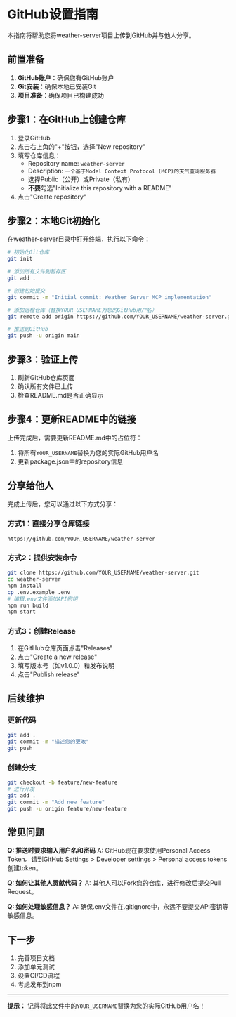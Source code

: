 # GitHub设置指南

本指南将帮助您将weather-server项目上传到GitHub并与他人分享。

## 前置准备

1. **GitHub账户**：确保您有GitHub账户
2. **Git安装**：确保本地已安装Git
3. **项目准备**：确保项目已构建成功

## 步骤1：在GitHub上创建仓库

1. 登录GitHub
2. 点击右上角的"+"按钮，选择"New repository"
3. 填写仓库信息：
   - Repository name: `weather-server`
   - Description: `一个基于Model Context Protocol (MCP)的天气查询服务器`
   - 选择Public（公开）或Private（私有）
   - **不要**勾选"Initialize this repository with a README"
4. 点击"Create repository"

## 步骤2：本地Git初始化

在weather-server目录中打开终端，执行以下命令：

```bash
# 初始化Git仓库
git init

# 添加所有文件到暂存区
git add .

# 创建初始提交
git commit -m "Initial commit: Weather Server MCP implementation"

# 添加远程仓库（替换YOUR_USERNAME为您的GitHub用户名）
git remote add origin https://github.com/YOUR_USERNAME/weather-server.git

# 推送到GitHub
git push -u origin main
```

## 步骤3：验证上传

1. 刷新GitHub仓库页面
2. 确认所有文件已上传
3. 检查README.md是否正确显示

## 步骤4：更新README中的链接

上传完成后，需要更新README.md中的占位符：

1. 将所有`YOUR_USERNAME`替换为您的实际GitHub用户名
2. 更新package.json中的repository信息

## 分享给他人

完成上传后，您可以通过以下方式分享：

### 方式1：直接分享仓库链接
```
https://github.com/YOUR_USERNAME/weather-server
```

### 方式2：提供安装命令
```bash
git clone https://github.com/YOUR_USERNAME/weather-server.git
cd weather-server
npm install
cp .env.example .env
# 编辑.env文件添加API密钥
npm run build
npm start
```

### 方式3：创建Release
1. 在GitHub仓库页面点击"Releases"
2. 点击"Create a new release"
3. 填写版本号（如v1.0.0）和发布说明
4. 点击"Publish release"

## 后续维护

### 更新代码
```bash
git add .
git commit -m "描述您的更改"
git push
```

### 创建分支
```bash
git checkout -b feature/new-feature
# 进行开发
git add .
git commit -m "Add new feature"
git push -u origin feature/new-feature
```

## 常见问题

**Q: 推送时要求输入用户名和密码**
A: GitHub现在要求使用Personal Access Token。请到GitHub Settings > Developer settings > Personal access tokens创建token。

**Q: 如何让其他人贡献代码？**
A: 其他人可以Fork您的仓库，进行修改后提交Pull Request。

**Q: 如何处理敏感信息？**
A: 确保.env文件在.gitignore中，永远不要提交API密钥等敏感信息。

## 下一步

1. 完善项目文档
2. 添加单元测试
3. 设置CI/CD流程
4. 考虑发布到npm

---

**提示：** 记得将此文件中的`YOUR_USERNAME`替换为您的实际GitHub用户名！
